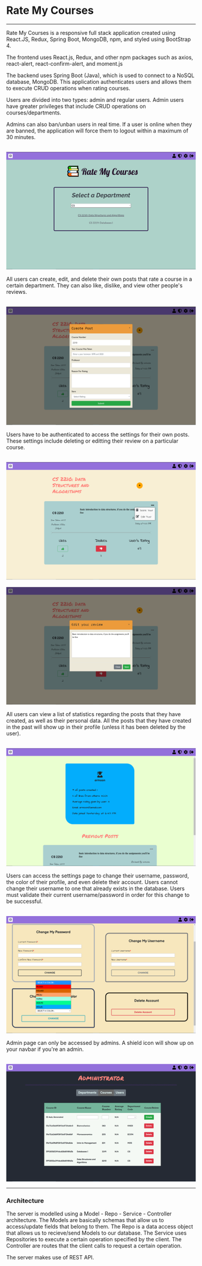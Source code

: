 <h1>Rate My Courses</h1>

<hr>
Rate My Courses is a responsive full stack application created using React.JS, Redux, Spring Boot, MongoDB, npm, and
styled using BootStrap 4.

The frontend uses React.js, Redux, and other npm packages such as axios, react-alert, react-confirm-alert, and moment.js

The backend uses Spring Boot (Java), which is used to connect to a NoSQL database, MongoDB.
This application authenticates users and allows them to execute CRUD operations when rating courses. 

Users are divided into two types: admin and regular users. 
Admin users have greater privileges that include CRUD operations on courses/departments.

Admins can also ban/unban users in real time. If a user is online when they are banned, the application 
will force them to logout within a maximum of 30 minutes.

<br>
<img src="./screenshots/homepage.png"></img>
<br>

All users can create, edit, and delete their own posts that rate a course in a certain department.
They can also like, dislike, and view other people's reviews.

<br>
<img src="./screenshots/createPost.png"></img>
<br>

Users have to be authenticated to access the settings for their own posts. These settings include deleting or editting their review 
on a particular course.

<br>
<img src="./screenshots/postSettings.png"></img>
<br>

<br>
<img src="./screenshots/editPost.png"></img>
<br>

All users can view a list of statistics regarding the posts that they have created, as well as their personal data.
All the posts that they have created in the past will show up in their profile (unless it has been deleted by the user).

<br>
<img src='./screenshots/profile.png'></img>
<br>

Users can access the settings page to change their username, password, the color of their profile, and even delete their account.
Users cannot change their username to one that already exists in the database.
Users must validate their current username/password in order for this change to be successful.

<br>
<img src='./screenshots/colorMenu.png'></img>
<br>

Admin page can only be accessed by admins.
A shield icon will show up on your navbar if you're an admin.

<br>
<img src='./screenshots/adminCourses.png'></img>
<br>

<hr>

<h3>Architecture</h3>
The server is modelled using a Model - Repo - Service - Controller architecture. 
The Models are basically schemas that allow us to access/update fields that belong to them.
The Repo is a data access object that allows us to recieve/send Models to our database.
The Service uses Repositories to execute a certain operation specified by the client.
The Controller are routes that the client calls to request a certain operation. 

<br>
<p>The server makes use of REST API.</p>

